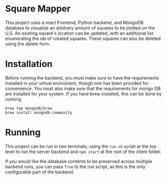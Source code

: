 # Square Mapper

This project uses a react Frontend, Python backend, and MongoDB database to visualize an arbitrary amount of squares to be plotted on the U.S. An existing square's location
can be updated, with an additional list enumerating the ids of created squares. These squares can also be deleted using the delete form.

# Installation

Before running the backend, you must make sure to have the requirements installed in your virtual enviroment, though one has been provided for convenience. 
You must also make sure that the requirements for mongo DB are installed for your system. If you have brew installed, this can be done by running

```
brew tap mongodb/brew
brew install mongodb-community
```

# Running

This project can be run in two terminals, using the `run.sh` script at the top level to run the server backend and `npm start` at the root of the client folder.

If you would like the database contents to be preserved across multiple backend runs, you can pass `True` to the run script, as this is the only configurable part of the backend.


